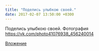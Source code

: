 ```yaml
---
title: "Поделись улыбкою своей."
date: 2017-02-07 13:50:00 +0300
---
```


Поделись улыбкою своей.
Фотография
https://vk.com/photo41076938_456240014

[Вложение](https://vk.com/photo41076938_456240014)
